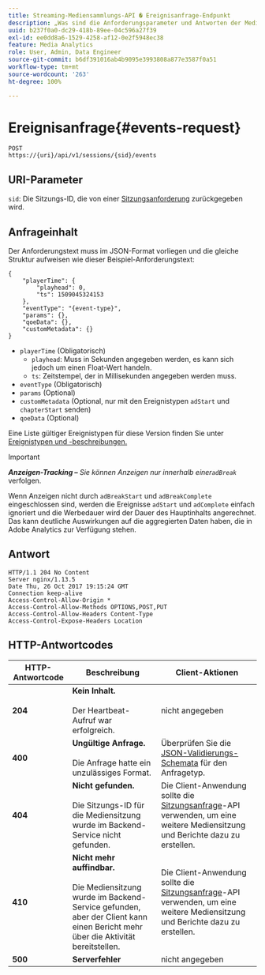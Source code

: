 ```yaml
---
title: Streaming-Mediensammlungs-API � Ereignisanfrage-Endpunkt
description: „Was sind die Anforderungsparameter und Antworten der Media Collection API-Ereignisse?“
uuid: b237f0a0-dc29-418b-89ee-04c596a27f39
exl-id: ee0dd8a6-1529-4258-af12-0e2f5948ec38
feature: Media Analytics
role: User, Admin, Data Engineer
source-git-commit: b6df391016ab4b9095e3993808a877e3587f0a51
workflow-type: tm+mt
source-wordcount: '263'
ht-degree: 100%

---
```


# Ereignisanfrage{#events-request}

```
POST 
https://{uri}/api/v1/sessions/{sid}/events 
```

## URI-Parameter

`sid`: Die Sitzungs-ID, die von einer [Sitzungsanforderung](/help/media-collection-api/mc-api-ref/mc-api-sessions-req.md) zurückgegeben wird.

## Anfrageinhalt

Der Anforderungstext muss im JSON-Format vorliegen und die gleiche Struktur aufweisen wie dieser Beispiel-Anforderungstext:

```
{ 
    "playerTime": { 
        "playhead": 0, 
        "ts": 1509045324153 
    }, 
    "eventType": "{event-type}", 
    "params": {}, 
    "qoeData": {}, 
    "customMetadata": {} 
}
```

* `playerTime` (Obligatorisch)
   * `playhead`: Muss in Sekunden angegeben werden, es kann sich jedoch um einen Float-Wert handeln.
   * `ts`: Zeitstempel, der in Millisekunden angegeben werden muss.
* `eventType` (Obligatorisch)
* `params` (Optional)
* `customMetadata` (Optional, nur mit den Ereignistypen `adStart` und `chapterStart` senden)
* `qoeData` (Optional)

Eine Liste gültiger Ereignistypen für diese Version finden Sie unter [Ereignistypen und -beschreibungen.](/help/media-collection-api/mc-api-ref/mc-api-event-types.md)

>[!IMPORTANT]
>
>***Anzeigen-Tracking –** Sie können Anzeigen nur innerhalb einer`adBreak`* verfolgen.
>
>Wenn Anzeigen nicht durch `adBreakStart` und `adBreakComplete` eingeschlossen sind, werden die Ereignisse `adStart` und `adComplete` einfach ignoriert und die Werbedauer wird der Dauer des Hauptinhalts angerechnet. Das kann deutliche Auswirkungen auf die aggregierten Daten haben, die in Adobe Analytics zur Verfügung stehen.

## Antwort

```
HTTP/1.1 204 No Content 
Server nginx/1.13.5 
Date Thu, 26 Oct 2017 19:15:24 GMT 
Connection keep-alive 
Access-Control-Allow-Origin * 
Access-Control-Allow-Methods OPTIONS,POST,PUT 
Access-Control-Allow-Headers Content-Type 
Access-Control-Expose-Headers Location
```

## HTTP-Antwortcodes

| HTTP-Antwortcode | Beschreibung | Client-Aktionen |
|---|---|---|
| **204** | **Kein Inhalt.** <br/><br/>Der Heartbeat-Aufruf war erfolgreich. | nicht angegeben |
| **400** | **Ungültige Anfrage.**<br/><br/>Die Anfrage hatte ein unzulässiges Format. | Überprüfen Sie die [JSON-Validierungs-Schemata](/help/media-collection-api/mc-api-ref/mc-api-json-validation.md) für den Anfragetyp. |
| **404** | **Nicht gefunden.** <br/><br/>Die Sitzungs-ID für die Mediensitzung wurde im Backend-Service nicht gefunden. | Die Client-Anwendung sollte die [Sitzungsanfrage](/help/media-collection-api/mc-api-ref/mc-api-sessions-req.md)-API verwenden, um eine weitere Mediensitzung und Berichte dazu zu erstellen. |
| **410** | **Nicht mehr auffindbar.** <br/><br/>Die Mediensitzung wurde im Backend-Service gefunden, aber der Client kann einen Bericht mehr über die Aktivität bereitstellen. | Die Client-Anwendung sollte die [Sitzungsanfrage](/help/media-collection-api/mc-api-ref/mc-api-sessions-req.md)-API verwenden, um eine weitere Mediensitzung und Berichte dazu zu erstellen. |
| **500** | **Serverfehler** | nicht angegeben |
